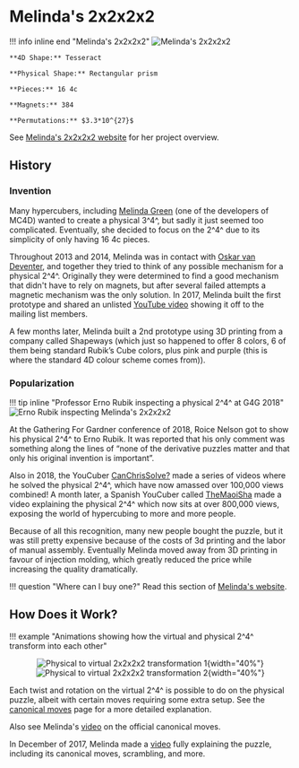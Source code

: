 # Melinda's 2x2x2x2

!!! info inline end "Melinda's 2x2x2x2"
    ![Melinda's 2x2x2x2](https://cloud.hypercubing.xyz/assets/img/phys/melinda_2x2x2x2_render.png)

    **4D Shape:** Tesseract

    **Physical Shape:** Rectangular prism

    **Pieces:** 16 4c

    **Magnets:** 384

    **Permutations:** $3.3*10^{27}$

See [Melinda's 2x2x2x2 website](https://superliminal.com/cube/2x2x2x2/) for her project overview.

## History

### Invention
Many hypercubers, including [Melinda Green](https://superliminal.com/) (one of the developers of MC4D) wanted to create a physical 3^4^, but sadly it just seemed too complicated. Eventually, she decided to focus on the 2^4^ due to its simplicity of only having 16 4c pieces.

Throughout 2013 and 2014, Melinda was in contact with [Oskar van Deventer](https://oskarvandeventer.nl/), and together they tried to think of any possible mechanism for a physical 2^4^. Originally they were determined to find a good mechanism that didn't have to rely on magnets, but after several failed attempts a magnetic mechanism was the only solution. In 2017, Melinda built the first prototype and shared an unlisted [YouTube video](https://www.youtube.com/watch?v=Asx653BGDWA) showing it off to the mailing list members.

A few months later, Melinda built a 2nd prototype using 3D printing from a company called Shapeways (which just so happened to offer 8 colors, 6 of them being standard Rubik’s Cube colors, plus pink and purple (this is where the standard 4D colour scheme comes from)).

### Popularization
!!! tip inline "Professor Erno Rubik inspecting a physical 2^4^ at G4G 2018"
    ![Erno Rubik inspecting Melinda's 2x2x2x2](https://cloud.hypercubing.xyz/assets/img/phys/melinda_2x2x2x2_erno_inspects.jpg)

At the Gathering For Gardner conference of 2018, Roice Nelson got to show his physical 2^4^ to Erno Rubik. It was reported that his only comment was something along the lines of “none of the derivative puzzles matter and that only his original invention is important”.

Also in 2018, the YouCuber [CanChrisSolve?](https://www.youtube.com/@CanChrisSolve) made a series of videos where he solved the physical 2^4^, which have now amassed over 100,000 views combined! A month later, a Spanish YouCuber called [TheMaoiSha](https://www.youtube.com/@TheMaoiSha) made a video explaining the physical 2^4^ which now sits at over 800,000 views, exposing the world of hypercubing to more and more people.

Because of all this recognition, many new people bought the puzzle, but it was still pretty expensive because of the costs of 3d printing and the labor of manual assembly. Eventually Melinda moved away from 3D printing in favour of injection molding, which greatly reduced the price while increasing the quality dramatically.

!!! question "Where can I buy one?"
    Read this section of [Melinda's website](https://superliminal.com/cube/2x2x2x2/#how).


## How Does it Work?

!!! example "Animations showing how the virtual and physical 2^4^ transform into each other"
    <center>
    ![Physical to virtual 2x2x2x2 transformation 1](https://cloud.hypercubing.xyz/assets/img/phys/melinda_2x2x2x2_anim1.jpeg){width="40%"}
    ![Physical to virtual 2x2x2x2 transformation 2](https://cloud.hypercubing.xyz/assets/img/phys/melinda_2x2x2x2_anim2.jpeg){width="40%"}
    </center>

Each twist and rotation on the virtual 2^4^ is possible to do on the physical puzzle, albeit with certain moves requiring some extra setup. See the [canonical moves](/puzzles/physical/2x2x2x2/canonical-moves) page for a more detailed explanation.

Also see Melinda's [video](https://www.youtube.com/watch?v=DzRH8BOJL8Q) on the official canonical moves.

In December of 2017, Melinda made a [video](https://www.youtube.com/watch?v=_D4m1Kit3TI) fully explaining the puzzle, including its canonical moves, scrambling, and more.
